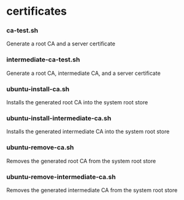 # certificates

### ca-test.sh

Generate a root CA and a server certificate

### intermediate-ca-test.sh

Generate a root CA, intermediate CA, and a server certificate

### ubuntu-install-ca.sh

Installs the generated root CA into the system root store

### ubuntu-install-intermediate-ca.sh

Installs the generated intermediate CA into the system root store

### ubuntu-remove-ca.sh

Removes the generated root CA from the system root store

### ubuntu-remove-intermediate-ca.sh

Removes the generated intermediate CA from the system root store
